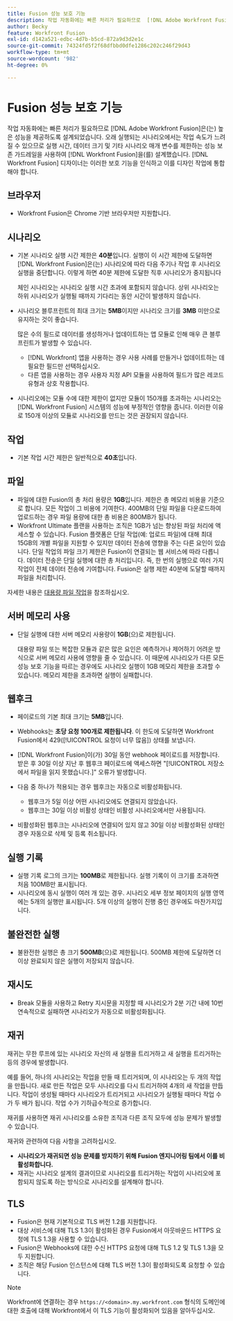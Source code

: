 ```yaml
---
title: Fusion 성능 보호 기능
description: 작업 자동화에는 빠른 처리가 필요하므로  [!DNL Adobe Workfront Fusion] 은(는) 높은 성능을 제공하도록 설계되었습니다. 오래 실행되는 시나리오에서는 작업 속도가 느려질 수 있으므로 실행 시간, 데이터 크기 및 기타 시나리오 매개 변수를 제한하는 성능 보존 가드레일을 사용하여  [!DNL Workfront Fusion] 을(를) 설계했습니다. [!DNL Workfront Fusion] 디자이너는 이러한 보호 기능에 대해 인식하고 이러한 보호 기능을 디자인 작업에 통합해야 합니다.
author: Becky
feature: Workfront Fusion
exl-id: d142a521-edbc-4d7b-b5cd-872a9d3d2e1c
source-git-commit: 74324fd5f2f68dfbbd0dfe1286c202c246f29d43
workflow-type: tm+mt
source-wordcount: '982'
ht-degree: 0%

---
```


# Fusion 성능 보호 기능

작업 자동화에는 빠른 처리가 필요하므로 [!DNL Adobe Workfront Fusion]은(는) 높은 성능을 제공하도록 설계되었습니다. 오래 실행되는 시나리오에서는 작업 속도가 느려질 수 있으므로 실행 시간, 데이터 크기 및 기타 시나리오 매개 변수를 제한하는 성능 보존 가드레일을 사용하여 [!DNL Workfront Fusion]을(를) 설계했습니다. [!DNL Workfront Fusion] 디자이너는 이러한 보호 기능을 인식하고 이를 디자인 작업에 통합해야 합니다.

## 브라우저

* Workfront Fusion은 Chrome 기반 브라우저만 지원합니다.

## 시나리오

* 기본 시나리오 실행 시간 제한은 **40분**&#x200B;입니다. 실행이 이 시간 제한에 도달하면 [!DNL Workfront Fusion]은(는) 시나리오에 따라 다음 주기나 작업 후 시나리오 실행을 중단합니다. 이렇게 하면 40분 제한에 도달한 직후 시나리오가 중지됩니다

  체인 시나리오는 시나리오 실행 시간 초과에 포함되지 않습니다. 상위 시나리오는 하위 시나리오가 실행될 때까지 기다리는 동안 시간이 발생하지 않습니다.
* 시나리오 블루프린트의 최대 크기는 **5MB**&#x200B;이지만 시나리오 크기를 **3MB** 미만으로 유지하는 것이 좋습니다.

  많은 수의 필드로 데이터를 생성하거나 업데이트하는 앱 모듈로 인해 매우 큰 블루프린트가 발생할 수 있습니다.

   * [!DNL Workfront] 앱을 사용하는 경우 사용 사례를 만들거나 업데이트하는 데 필요한 필드만 선택하십시오.
   * 다른 앱을 사용하는 경우 사용자 지정 API 모듈을 사용하여 필드가 많은 레코드 유형과 상호 작용합니다.

* 시나리오에는 모듈 수에 대한 제한이 없지만 모듈이 150개를 초과하는 시나리오는 [!DNL Workfront Fusion] 시스템의 성능에 부정적인 영향을 줍니다. 이러한 이유로 150개 이상의 모듈로 시나리오를 만드는 것은 권장되지 않습니다.

## 작업

* 기본 작업 시간 제한은 일반적으로 **40초**&#x200B;입니다.

<!--
* The operation timeout for calls to Adobe Workfront is **120 seconds**.
-->

## 파일

* 파일에 대한 Fusion의 총 처리 용량은 **1GB**&#x200B;입니다. 제한은 총 메모리 비용을 기준으로 합니다. 모든 작업이 그 비용에 기여한다. 400MB의 단일 파일을 다운로드하여 업로드하는 경우 파일 용량에 대한 총 비용은 800MB가 됩니다.
* Workfront Ultimate 플랜을 사용하는 조직은 1GB가 넘는 향상된 파일 처리에 액세스할 수 있습니다. Fusion 플랫폼은 단일 작업(예: 업로드 파일)에 대해 최대 15GB의 개별 파일을 지원할 수 있지만 데이터 전송에 영향을 주는 다른 요인이 있습니다. 단일 작업의 파일 크기 제한은 Fusion이 연결되는 웹 서비스에 따라 다릅니다. 데이터 전송은 단일 실행에 대한 총 처리입니다. 즉, 한 번의 실행으로 여러 가지 작업이 전체 데이터 전송에 기여합니다. Fusion은 실행 제한 40분에 도달할 때까지 파일을 처리합니다.

자세한 내용은 [대용량 파일 작업](/help/workfront-fusion/references/scenarios/fusion-large-files.md)을 참조하십시오.

## 서버 메모리 사용

* 단일 실행에 대한 서버 메모리 사용량이 **1GB**(으)로 제한됩니다.

  대용량 파일 또는 복잡한 모듈과 같은 많은 요인은 예측하거나 제어하기 어려운 방식으로 서버 메모리 사용에 영향을 줄 수 있습니다. 이 때문에 시나리오가 다른 모든 성능 보호 기능을 따르는 경우에도 시나리오 실행이 1GB 메모리 제한을 초과할 수 있습니다. 메모리 제한을 초과하면 실행이 실패합니다.

## 웹후크

* 페이로드의 기본 최대 크기는 **5MB**&#x200B;입니다.
* Webhooks는 **초당 요청 100개로 제한됩니다**. 이 한도에 도달하면 Workfront Fusion에서 429([!UICONTROL 요청이 너무 많음]) 상태를 보냅니다.
* [!DNL Workfront Fusion]이(가) 30일 동안 webhook 페이로드를 저장합니다. 받은 후 30일 이상 지난 후 웹후크 페이로드에 액세스하면 &quot;[!UICONTROL 저장소에서 파일을 읽지 못했습니다.]&quot; 오류가 발생합니다.
* 다음 중 하나가 적용되는 경우 웹후크는 자동으로 비활성화됩니다.

   * 웹후크가 5일 이상 어떤 시나리오에도 연결되지 않았습니다.
   * 웹후크는 30일 이상 비활성 상태인 비활성 시나리오에서만 사용됩니다.

* 비활성화된 웹후크는 시나리오에 연결되어 있지 않고 30일 이상 비활성화된 상태인 경우 자동으로 삭제 및 등록 취소됩니다.

## 실행 기록

* 실행 기록 로그의 크기는 **100MB**&#x200B;로 제한됩니다. 실행 기록이 이 크기를 초과하면 처음 100MB만 표시됩니다.
* 시나리오에 동시 실행이 여러 개 있는 경우. 시나리오 세부 정보 페이지의 실행 영역에는 5개의 실행만 표시됩니다. 5개 이상의 실행이 진행 중인 경우에도 마찬가지입니다.

## 불완전한 실행

* 불완전한 실행은 총 크기 **500MB**(으)로 제한됩니다. 500MB 제한에 도달하면 더 이상 완료되지 않은 실행이 저장되지 않습니다.

## 재시도

* Break 모듈을 사용하고 Retry 지시문을 지정할 때 시나리오가 2분 기간 내에 10번 연속적으로 실패하면 시나리오가 자동으로 비활성화됩니다.

## 재귀

재귀는 무한 루프에 있는 시나리오 자신의 새 실행을 트리거하고 새 실행을 트리거하는 등의 경우에 발생합니다.

예를 들어, 하나의 시나리오는 작업을 만들 때 트리거되며, 이 시나리오는 두 개의 작업을 만듭니다. 새로 만든 작업은 모두 시나리오를 다시 트리거하여 4개의 새 작업을 만듭니다. 작업이 생성될 때마다 시나리오가 트리거되고 시나리오가 실행될 때마다 작업 수가 두 배가 됩니다. 작업 수가 기하급수적으로 증가합니다.

재귀를 사용하면 재귀 시나리오를 소유한 조직과 다른 조직 모두에 성능 문제가 발생할 수 있습니다.

재귀와 관련하여 다음 사항을 고려하십시오.

* **시나리오가 재귀되면 성능 문제를 방지하기 위해 Fusion 엔지니어링 팀에서 이를 비활성화합니다.**
* 재귀는 시나리오 설계의 결과이므로 시나리오를 트리거하는 작업이 시나리오에 포함되지 않도록 하는 방식으로 시나리오를 설계해야 합니다.

## TLS

* Fusion은 현재 기본적으로 TLS 버전 1.2를 지원합니다.
* 대상 서비스에 대해 TLS 1.3이 활성화된 경우 Fusion에서 아웃바운드 HTTPS 요청에 TLS 1.3을 사용할 수 있습니다.
* Fusion은 Webhooks에 대한 수신 HTTPS 요청에 대해 TLS 1.2 및 TLS 1.3을 모두 지원합니다.
* 조직은 해당 Fusion 인스턴스에 대해 TLS 버전 1.3이 활성화되도록 요청할 수 있습니다.

>[!NOTE]
>
> Workfront에 연결하는 경우 `https://<domain>.my.workfront.com` 형식의 도메인에 대한 호출에 대해 Workfront에서 이 TLS 기능이 활성화되어 있음을 알아두십시오.
